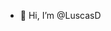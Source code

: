 - 👋 Hi, I’m @LuscasD

<!---
LuscasD/LuscasD is a ✨ special ✨ repository because its `README.md` (this file) appears on your GitHub profile.
You can click the Preview link to take a look at your changes.
--->
